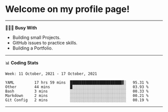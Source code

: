 # Welcome on my profile page!
<!-- print(("dralla"[::-1]+"s").capitalize()) -->

---
👨🏻‍💻 **Busy With**
* Building small Projects.
* GitHub issues to practice skills.
* Building a Portfolio.

---
📊 **Coding Stats**
<!--START_SECTION:waka-->
```text
Week: 11 October, 2021 - 17 October, 2021

YAML         17 hrs 59 mins  ███████████████████████▓░   95.31 % 
Other        44 mins         █░░░░░░░░░░░░░░░░░░░░░░░░   03.93 % 
Bash         3 mins          ░░░░░░░░░░░░░░░░░░░░░░░░░   00.33 % 
Markdown     2 mins          ░░░░░░░░░░░░░░░░░░░░░░░░░   00.21 % 
Git Config   2 mins          ░░░░░░░░░░░░░░░░░░░░░░░░░   00.19 % 
```
<!--END_SECTION:waka-->
---
